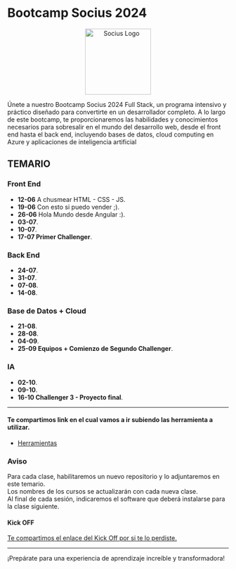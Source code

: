 # Bootcamp Socius 2024

<p align="center">
  <a href="https://sociuscorp.com" target="blank"><img src="https://cdn.discordapp.com/attachments/1002989483853103136/1249718678514307216/bootcamp.png?ex=666852b7&is=66670137&hm=c8f4dbddbfe6dc65f9c36e6b972884e46fc3e5b59826ef8fa12ec3570d8b8c07&" width="150" height="150" alt="Socius Logo" /></a>
</p>

<p>Únete a nuestro Bootcamp Socius 2024 Full Stack, un programa intensivo y práctico diseñado para convertirte en un desarrollador completo. A lo largo de este bootcamp, te proporcionaremos las habilidades y conocimientos necesarios para sobresalir en el mundo del desarrollo web, desde el front end hasta el back end, incluyendo bases de datos, cloud computing en Azure y aplicaciones de inteligencia artificial</p>

## TEMARIO

### Front End
* <b>12-06</b> A chusmear HTML - CSS - JS. 
* <b>19-06</b> Con esto si puedo vender ;). 
* <b>26-06</b> Hola Mundo desde Angular :). 
* <b>03-07</b>. 
* <b>10-07</b>. 
* <b>17-07 Primer Challenger</b>.


### Back End
* <b>24-07</b>. 
* <b>31-07</b>. 
* <b>07-08</b>.
* <b>14-08</b>. 
 
### Base de Datos + Cloud
* <b>21-08</b>. 
* <b>28-08</b>. 
* <b>04-09</b>. 
* <b>25-09 Equipos + Comienzo de Segundo Challenger</b>.
 
### IA
* <b>02-10</b>. 
* <b>09-10</b>. 
* <b>16-10 Challenger 3 - Proyecto final</b>.

---
#### Te compartimos link en el cual vamos a ir subiendo las herramienta a utilizar.
* [Herramientas](https://gist.github.com/BiarqGabriel/535122a685b1768dc04bb5be4f0e0904)

### Aviso

Para cada clase, habilitaremos un nuevo repositorio y lo adjuntaremos en este temario.<br> 
Los nombres de los cursos se actualizarán con cada nueva clase. <br>
Al final de cada sesión, indicaremos el software que deberá instalarse para la clase siguiente.

#### Kick OFF
[Te compartimos el enlace del Kick Off por si te lo perdiste.](https://gist.github.com/BiarqGabriel/535122a685b1768dc04bb5be4f0e0904)


---

¡Prepárate para una experiencia de aprendizaje increíble y transformadora!
